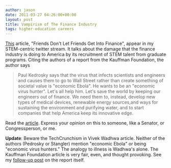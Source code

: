 ```yaml
---
author: jason
date: 2011-03-27 04:26:00+00:00
layout: post
title: Vampirism of The Finance Industry
tags: higher-education careers
---
```


<a href="http://tcrn.ch/dVeFSN">This</a> article, "Friends Don't Let Friends Get Into Finance", appear in my STEM-centric twitter stream. It talks about the damage that the finance industry is doing to America by its recruitment of STEM talent from graduate programs. Citing the authors of <a>a report</a> from the Kauffman Foundation, the author says</p>
 
>Paul Kedrosky says that the virus that infects scientists and engineers and causes them to go to Wall Street rather than create something of societal value is "economic Ebola". He wants to be an "economic virus hunter". Let's all help him. Let's save the world by keeping our engineers out of finance. We need them to, instead, develop new types of medical devices, renewable energy sources,and ways for sustaining the environment and purifying water, and to start companies that help America keep its innovative edge.

Read the [article](http://tcrn.ch/dVeFSN). Express your opinion on this to someone, like a Senator, or Congressperson, or me.

**Update**:  Beware the TechCrunchism in Vivek Wadhwa article. Neither of the authors (Pedrosky or Stangler) mention "economic Ebola" or being "economic virus hunters."  The analogy to illness is Wadhwa's alone.  The Kauffman Foundation article is very fair, even, and thought provoking.  See my [follow-up post](2011-03-27-from-the-what-can-i-do-with-a-stem-degree-department.html) on the report itself.
